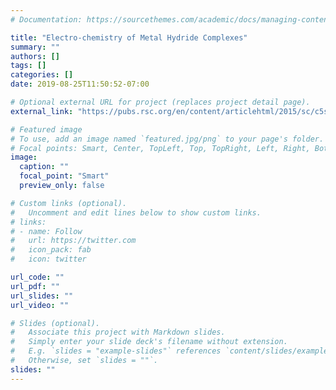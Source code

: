 ```yaml
---
# Documentation: https://sourcethemes.com/academic/docs/managing-content/

title: "Electro-chemistry of Metal Hydride Complexes"
summary: ""
authors: []
tags: []
categories: []
date: 2019-08-25T11:50:52-07:00

# Optional external URL for project (replaces project detail page).
external_link: "https://pubs.rsc.org/en/content/articlehtml/2015/sc/c5sc03189c"

# Featured image
# To use, add an image named `featured.jpg/png` to your page's folder.
# Focal points: Smart, Center, TopLeft, Top, TopRight, Left, Right, BottomLeft, Bottom, BottomRight.
image:
  caption: ""
  focal_point: "Smart"
  preview_only: false

# Custom links (optional).
#   Uncomment and edit lines below to show custom links.
# links:
# - name: Follow
#   url: https://twitter.com
#   icon_pack: fab
#   icon: twitter

url_code: ""
url_pdf: ""
url_slides: ""
url_video: ""

# Slides (optional).
#   Associate this project with Markdown slides.
#   Simply enter your slide deck's filename without extension.
#   E.g. `slides = "example-slides"` references `content/slides/example-slides.md`.
#   Otherwise, set `slides = ""`.
slides: ""
---
```

